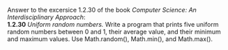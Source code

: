 Answer to the excersice 1.2.30  of the book <i>Computer Science: An Interdisciplinary Approach</i>:<br />
<b>1.2.30</b> <i>Uniform random numbers.</i> Write a program that prints five uniform random numbers between 0 and 1, their average value, and their minimum and maximum values. Use Math.random(), Math.min(), and Math.max().
